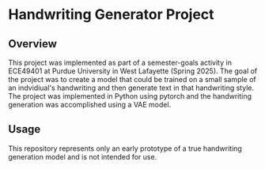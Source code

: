 # Handwriting Generator Project 

## Overview 
This project was implemented as part of a semester-goals activity in ECE49401 at Purdue University in West Lafayette (Spring 2025). 
The goal of the project was to create a model that could be trained on a small sample of an indvidiual's handwriting and then generate text in that handwriting style.
The project was implemented in Python using pytorch and the handwriting generation was accomplished using a VAE model. 

## Usage 
This repository represents only an early prototype of a true handwriting generation model and is not intended for use.
